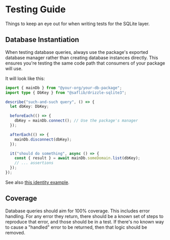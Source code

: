 # Testing Guide

Things to keep an eye out for when writing tests for the SQLite layer.

## Database Instantiation

When testing database queries, always use the package's exported database manager rather than creating database instances directly. This ensures you're testing the same code path that consumers of your package will use.

It will look like this:

```typescript
import { mainDb } from "@your-org/your-db-package";
import type { DbKey } from "@saflib/drizzle-sqlite3";

describe("such-and-such query", () => {
  let dbKey: DbKey;

  beforeEach(() => {
    dbKey = mainDb.connect(); // Use the package's manager
  });

  afterEach(() => {
    mainDb.disconnect(dbKey);
  });

  it("should do something", async () => {
    const { result } = await mainDb.someDomain.list(dbKey);
    // ... assertions
  });
});
```

See also [this identity example](https://github.com/sderickson/saflib/blob/bc5eecf8253236c3a4455d7caaa3e11c2e12d389/identity/identity-db/queries/users/get-by-id.test.ts).

## Coverage

Database queries should aim for 100% coverage. This includes error handling. For any error they return, there should be a known set of steps to reproduce that error, and those should be in a test. If there's no known way to cause a "handled" error to be returned, then that logic should be removed.

